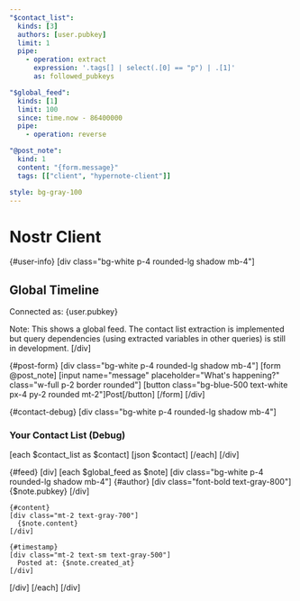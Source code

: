 ```yaml
---
"$contact_list":
  kinds: [3]
  authors: [user.pubkey]
  limit: 1
  pipe:
    - operation: extract
      expression: '.tags[] | select(.[0] == "p") | .[1]'
      as: followed_pubkeys

"$global_feed":
  kinds: [1]
  limit: 100
  since: time.now - 86400000
  pipe:
    - operation: reverse

"@post_note":
  kind: 1
  content: "{form.message}"
  tags: [["client", "hypernote-client"]]

style: bg-gray-100
---
```


# Nostr Client

{#user-info}
[div class="bg-white p-4 rounded-lg shadow mb-4"]
## Global Timeline

Connected as: {user.pubkey}

Note: This shows a global feed. The contact list extraction is implemented but query dependencies (using extracted variables in other queries) is still in development.
[/div]

{#post-form}
[div class="bg-white p-4 rounded-lg shadow mb-4"]
[form @post_note]
  [input name="message" placeholder="What's happening?" class="w-full p-2 border rounded"]
  [button class="bg-blue-500 text-white px-4 py-2 rounded mt-2"]Post[/button]
[/form]
[/div]

{#contact-debug}
[div class="bg-white p-4 rounded-lg shadow mb-4"]
### Your Contact List (Debug)
[each $contact_list as $contact]
[json $contact]
[/each]
[/div]

{#feed}
[div]
[each $global_feed as $note]
  [div class="bg-white p-4 rounded-lg shadow mb-4"]
    {#author}
    [div class="font-bold text-gray-800"]
      {$note.pubkey}
    [/div]
    
    {#content}
    [div class="mt-2 text-gray-700"]
      {$note.content}
    [/div]
    
    {#timestamp}
    [div class="mt-2 text-sm text-gray-500"]
      Posted at: {$note.created_at}
    [/div]
  [/div]
[/each]
[/div]